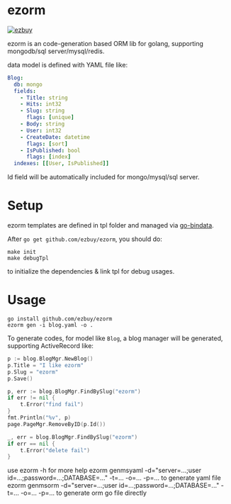 # ezorm

[![ezbuy](https://circleci.com/gh/ezbuy/ezorm.svg?style=svg)](https://app.circleci.com/pipelines/github/ezbuy/ezorm)

ezorm is an code-generation based ORM lib for golang, supporting mongodb/sql server/mysql/redis.

data model is defined with YAML file like:

```yaml
Blog:
  db: mongo
  fields:
    - Title: string
    - Hits: int32
    - Slug: string
      flags: [unique]
    - Body: string
    - User: int32
    - CreateDate: datetime
      flags: [sort]
    - IsPublished: bool
      flags: [index]
  indexes: [[User, IsPublished]]
```

Id field will be automatically included for mongo/mysql/sql server.

# Setup

ezorm templates are defined in tpl folder and managed via [go-bindata](http://github.com/jteeuwen/go-bindata/).

After `go get github.com/ezbuy/ezorm`, you should do:

	make init
	make debugTpl

to initialize the dependencies & link tpl for debug usages.

# Usage

	go install github.com/ezbuy/ezorm
	ezorm gen -i blog.yaml -o .

To generate codes, for model like `Blog`, a blog manager will be generated, supporting ActiveRecord like:

```go
p := blog.BlogMgr.NewBlog()
p.Title = "I like ezorm"
p.Slug = "ezorm"
p.Save()

p, err := blog.BlogMgr.FindBySlug("ezorm")
if err != nil {
	t.Error("find fail")
}
fmt.Println("%v", p)
page.PageMgr.RemoveByID(p.Id())

_, err = blog.BlogMgr.FindBySlug("ezorm")
if err == nil {
	t.Error("delete fail")
}
```
use
  ezorm -h
for more help
  ezorm genmsyaml -d="server=...;user id=...;password=...;DATABASE=..." -t=...  -o=...  -p=...
to generate yaml file
  ezorm genmsorm -d="server=...;user id=...;password=...;DATABASE=..." -t=...  -o=...  -p=...
to generate orm go file directly


